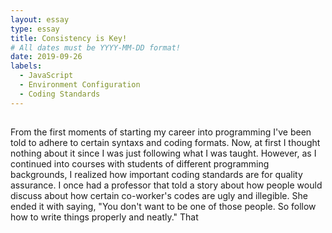 ```yaml
---
layout: essay
type: essay
title: Consistency is Key!
# All dates must be YYYY-MM-DD format!
date: 2019-09-26
labels:
  - JavaScript
  - Environment Configuration
  - Coding Standards
---
```


## 

From the first moments of starting my career into programming I've been told to adhere to certain syntaxs and coding formats. Now, at first I thought nothing about it since I was just following what I was taught. However, as I continued into courses with students of different programming backgrounds, I realized how important coding standards are for quality assurance. I once had a professor that told a story about how people would discuss about how certain co-worker's codes are ugly and illegible. She ended it with saying, "You don't want to be one of those people. So follow how to write things properly and neatly." That 
